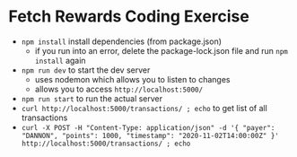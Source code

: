 # Fetch Rewards Coding Exercise
- `npm install` install dependencies (from package.json)
  - if you run into an error, delete the package-lock.json file and run `npm install` again
- `npm run dev` to start the dev server
  - uses nodemon which allows you to listen to changes
  - allows you to access `http://localhost:5000/`
- `npm run start` to run the actual server
- `curl http://localhost:5000/transactions/ ; echo` to get list of all transactions
- `curl -X POST -H "Content-Type: application/json" -d '{ "payer": "DANNON", "points": 1000, "timestamp": "2020-11-02T14:00:00Z" }' http://localhost:5000/transactions/ ; echo`